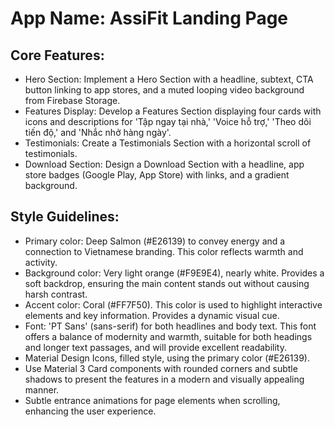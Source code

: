 # **App Name**: AssiFit Landing Page

## Core Features:

- Hero Section: Implement a Hero Section with a headline, subtext, CTA button linking to app stores, and a muted looping video background from Firebase Storage.
- Features Display: Develop a Features Section displaying four cards with icons and descriptions for 'Tập ngay tại nhà,' 'Voice hỗ trợ,' 'Theo dõi tiến độ,' and 'Nhắc nhở hàng ngày'.
- Testimonials: Create a Testimonials Section with a horizontal scroll of testimonials.
- Download Section: Design a Download Section with a headline, app store badges (Google Play, App Store) with links, and a gradient background.

## Style Guidelines:

- Primary color: Deep Salmon (#E26139) to convey energy and a connection to Vietnamese branding. This color reflects warmth and activity.
- Background color: Very light orange (#F9E9E4), nearly white. Provides a soft backdrop, ensuring the main content stands out without causing harsh contrast. 
- Accent color: Coral (#FF7F50).  This color is used to highlight interactive elements and key information. Provides a dynamic visual cue.
- Font: 'PT Sans' (sans-serif) for both headlines and body text. This font offers a balance of modernity and warmth, suitable for both headings and longer text passages, and will provide excellent readability.
- Material Design Icons, filled style, using the primary color (#E26139).
- Use Material 3 Card components with rounded corners and subtle shadows to present the features in a modern and visually appealing manner.
- Subtle entrance animations for page elements when scrolling, enhancing the user experience.